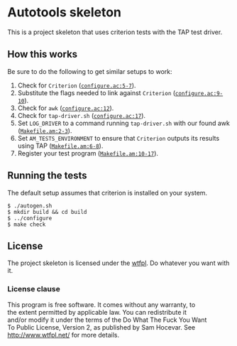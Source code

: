# Autotools skeleton

This is a project skeleton that uses criterion tests with the TAP test driver.

## How this works

Be sure to do the following to get similar setups to work:

1. Check for `Criterion` ([`configure.ac:5-7`](configure.ac#L5-L7)).
1. Substitute the flags needed to link against `Criterion` ([`configure.ac:9-10`](configure.ac#L9-L10)).
1. Check for `awk` ([`configure.ac:12`](configure.ac#L12)).
1. Check for `tap-driver.sh` ([`configure.ac:17`](configure.ac#L17)).
1. Set `LOG_DRIVER` to a command running `tap-driver.sh` with our found awk ([`Makefile.am:2-3`](Makefile.am#L2-L3)).
1. Set `AM_TESTS_ENVIRONMENT` to ensure that `Criterion` outputs its results using TAP ([`Makefile.am:6-8`](Makefile.am#L6-L8)).
1. Register your test program ([`Makefile.am:10-17`](Makefile.am#L10-L17)).

## Running the tests

The default setup assumes that criterion is installed on your system.

```
$ ./autogen.sh
$ mkdir build && cd build
$ ../configure
$ make check
```

## License

The project skeleton is licensed under the [wtfpl](http://www.wtfpl.net). Do
whatever you want with it.

### License clause

This program is free software. It comes without any warranty, to  
the extent permitted by applicable law. You can redistribute it  
and/or modify it under the terms of the Do What The Fuck You Want  
To Public License, Version 2, as published by Sam Hocevar. See  
http://www.wtfpl.net/ for more details.  
